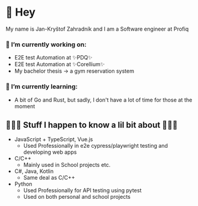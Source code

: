 # 👋 Hey
My name is Jan-Kryštof Zahradník and I am a Software engineer at Profiq 

### 👷 I’m currently working on:
  - E2E test Automation at ✨PDQ✨
  - E2E test Automation at ✨Corellium✨
  - My bachelor thesis -> a gym reservation system
### 📖 I’m currently learning:
  - A bit of Go and Rust, but sadly, I don't have a lot of time for those at the moment

## 👩🏻‍💻 Stuff I happen to know a lil bit about 👩🏻‍💻
- JavaScript + TypeScript, Vue.js
  - Used Professionally in e2e cypress/playwright testing and developing web apps
- C/C++
  - Mainly used in School projects etc.
- C#, Java, Kotlin
  - Same deal as C/C++
- Python
  - Used Professionally for API testing using pytest
  - Used on both personal and school projects

<!--
**KrystofJan/KrystofJan** is a ✨ _special_ ✨ repository because its `README.md` (this file) appears on your GitHub profile.

Here are some ideas to get you started:

- 🔭 I’m currently working on ...
- 🌱 I’m currently learning ...
- 👯 I’m looking to collaborate on ...
- 🤔 I’m looking for help with ...
- 💬 Ask me about ...
- 📫 How to reach me: ...
- 😄 Pronouns: ...
- ⚡ Fun fact: ...


![profiq_2_logo](https://github.com/user-attachments/assets/ee7780ca-18d2-4e73-ae7e-fe45c6a352b3)

-->
